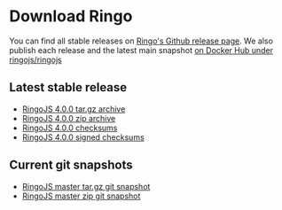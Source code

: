 # Download Ringo

You can find all stable releases on [Ringo's Github release page](https://github.com/ringo/ringojs/releases).
We also publish each release and the latest main snapshot [on Docker Hub under ringojs/ringojs](https://hub.docker.com/r/ringojs/ringojs)

## Latest stable release

 * [RingoJS 4.0.0 tar.gz archive](https://github.com/ringo/ringojs/releases/download/v4.0.0/ringojs-4.0.0.tar.gz)
 * [RingoJS 4.0.0 zip archive](https://github.com/ringo/ringojs/releases/download/v4.0.0/ringojs-4.0.0.zip)
 * [RingoJS 4.0.0 checksums](https://github.com/ringo/ringojs/releases/download/v4.0.0/SHASUMS256-4.0.0.txt)
 * [RingoJS 4.0.0 signed checksums](https://github.com/ringo/ringojs/releases/download/v4.0.0/SHASUMS256-4.0.0.txt.asc)


## Current git snapshots

 * [RingoJS master tar.gz git snapshot](https://github.com/ringo/ringojs/tarball/master)
 * [RingoJS master zip git snapshot](https://github.com/ringo/ringojs/zipball/master)

